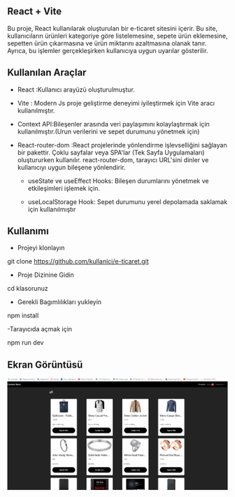 <h2> React + Vite</h2>

Bu proje, React kullanılarak oluşturulan bir e-ticaret sitesini içerir. Bu site, kullanıcıların ürünleri kategoriye göre listelemesine,
sepete ürün eklemesine, sepetten ürün çıkarmasına ve ürün miktarını azaltmasına olanak tanır. Ayrıca, bu işlemler gerçekleşirken kullanıcıya
uygun uyarılar gösterilir.

<h2>Kullanılan Araçlar</h2>

- React :Kullanıcı arayüzü oluşturulmuştur.

- Vite : Modern Js proje geliştirme deneyimi iyileştirmek için Vite aracı kullanılmıştır.

- Context API:Bileşenler arasında veri paylaşımını kolaylaştırmak için kullanılmıştır.(Urun verilerini ve sepet durumunu yönetmek için)

- React-router-dom :React projelerinde yönlendirme işlevselliğini sağlayan bir pakettir. Çoklu sayfalar veya SPA'lar (Tek Sayfa Uygulamaları) oluştururken kullanılır.
  react-router-dom, tarayıcı URL'sini dinler ve kullanıcıyı uygun bileşene yönlendirir.

  - useState ve useEffect Hooks: Bileşen durumlarını yönetmek ve etkileşimleri işlemek için.

  - useLocalStorage Hook: Sepet durumunu yerel depolamada saklamak için kullanılmıştır

<h2>Kullanımı</h2>

- Projeyi klonlayın

git clone https://github.com/kullanici/e-ticaret.git

- Proje Dizinine Gidin

cd klasorunuz

- Gerekli Bagımlılıkları yukleyin

npm install

-Tarayıcıda açmak için

npm run dev

<h2>Ekran Görüntüsü</h2>

![](react-e-ticaret.gif)
